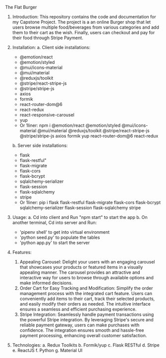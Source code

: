 The Flat Burger

1. Introduction:
    This repository contains the code and documentation for my Capstone Project. The project is a an online Burger shop that let users browse multiple food/beverages from various categories and add them to their cart as the wish. Finally, users can checkout and pay for their food through Stripe Payment.

2. Installation:
    a. Client side installations:
    - @emotion/react
    - @emotion/styled
    - @mui/icons-material
    - @mui/material
    - @reduxjs/toolkit
    - @stripe/react-stripe-js
    - @stripe/stripe-js
    - axios
    - formik
    - react-router-dom@6
    - react-redux
    - react-responsive-carousel
    - yup
    - Or 1liner: npm i @emotion/react @emotion/styled @mui/icons-material @mui/material @reduxjs/toolkit @stripe/react-stripe-js @stripe/stripe-js axios formik yup react-router-dom@6 react-redux

    b. Server side installations:
    - flask
    - flask-restful"
    - flask-migrate
    - flask-cors
    - flask-bcrypt
    - sqlalchemy-serializer
    - flask-session
    - flask-sqlalchemy
    - stripe
    - Or 1liner: pip i flask flask-restful flask-migrate flask-cors flask-bcrypt sqlalchemy-serializer flask-session flask-sqlalchemy stripe

3. Usage:
    a. Cd into client and Run "npm start" to start the app
    b. On another terminal, Cd into server and Run:
    - 'pipenv shell' to get into virtual environment
    - 'python seed.py' to populate the tables
    - 'python app.py' to start the server

4. Features:
    1. Appealing Carousel: Delight your users with an engaging carousel that showcases  your products or featured items in a visually appealing manner. The carousel provides an attractive and interactive way for users to browse through available options and make informed decisions.
    2. Order Cart for Easy Tracking and Modification: Simplify the order management process with the integrated cart feature. Users can conveniently add items to their cart, track their selected products, and easily modify their orders as needed. The intuitive interface ensures a seamless and efficient purchasing experience.
    3. Stripe Integration: Seamlessly handle payment transactions using the powerful Stripe integration. By leveraging Stripe's secure and reliable payment gateway, users can make purchases with confidence. The integration ensures smooth and hassle-free payment processing, enhancing overall customer satisfaction.

5. Technologies:
    a. Redux Toolkits
    b. Formik/yup
    c. Flask RESTful
    d. Stripe
    e. ReactJS
    f. Python
    g. Material UI



